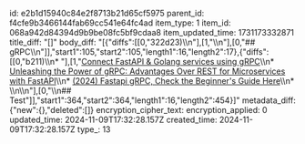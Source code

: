 id: e2b1d15940c84e2f8713b21d65cf5975
parent_id: f4cfe9b3466144fab69cc541e64fc4ad
item_type: 1
item_id: 068a942d84394d9b9be08fc5bf9cdaa8
item_updated_time: 1731173332871
title_diff: "[]"
body_diff: "[{\"diffs\":[[0,\"322d23)\\\n\"],[1,\"\\\n\"],[0,\"## gRPC\\\n\"]],\"start1\":105,\"start2\":105,\"length1\":16,\"length2\":17},{\"diffs\":[[0,\"b211)\\\n* \"],[1,\"[Connect FastAPI & Golang services using gRPC](https://dev.to/ankitbrijwasi/connect-fastapi-golang-services-using-grpc-4k3d)\\\n* [Unleashing the Power of gRPC: Advantages Over REST for Microservices with FastAPI](https://medium.com/@dinghan1995/unleashing-the-power-of-grpc-advantages-over-rest-for-microservices-with-fastapi-af1b2a82bad0)\\\n* [(2024) Fastapi gRPC, Check the Beginner's Guide Here](https://apidog.com/blog/fastapi-grpc/)\\\n* \\\n\\\n\"],[0,\"\\\n## Test\"]],\"start1\":364,\"start2\":364,\"length1\":16,\"length2\":454}]"
metadata_diff: {"new":{},"deleted":[]}
encryption_cipher_text: 
encryption_applied: 0
updated_time: 2024-11-09T17:32:28.157Z
created_time: 2024-11-09T17:32:28.157Z
type_: 13
